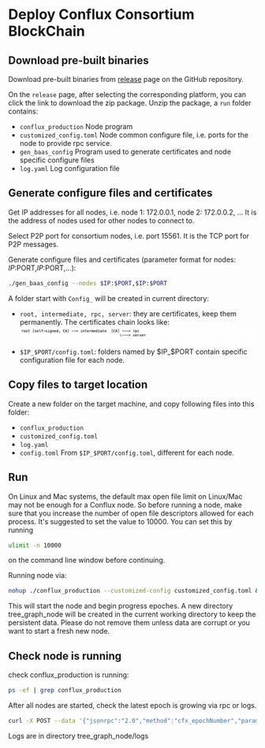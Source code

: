 # Deploy Conflux Consortium BlockChain

## Download pre-built binaries
Download pre-built binaries from [release](https://github.com/tree-graph/conflux-consortium/releases) page on the GitHub repository.

On the ``release`` page, after selecting the corresponding platform, you can click the link to download the zip package. Unzip the package, a ``run`` folder contains:

* ``conflux_production`` Node program
* ``customized_config.toml`` Node common configure file, i.e. ports for the node to provide rpc service. 
* ``gen_baas_config`` Program used to generate certificates and node specific configure files
* ``log.yaml`` Log configuration file

## Generate configure files and certificates
Get IP addresses for all nodes, i.e. node 1: 172.0.0.1, node 2: 172.0.0.2, ... It is the address of nodes used for other nodes to connect to.

Select P2P port for consortium nodes, i.e. port 15561. It is the TCP port for P2P messages.

Generate configure files and certificates (parameter format for nodes: $IP:$PORT,$IP:$PORT,...):

```bash
./gen_baas_config --nodes $IP:$PORT,$IP:$PORT
```

A folder start with ``Config_`` will be created in current directory:

* ``root, intermediate, rpc, server``: they are certificates, keep them permanently. The certificates chain looks like:  
![1](./image/cert.png)

* ``$IP_$PORT/config.toml``: folders named by $IP_$PORT contain specific configuration file for each node.


## Copy files to target location
Create a new folder on the target machine, and copy following files into this folder:
* ``conflux_production``
* ``customized_config.toml``
* ``log.yaml``
* ``config.toml`` From ``$IP_$PORT/config.toml``, different for each node.

## Run
On Linux and Mac systems, the default max open file limit on Linux/Mac may not be enough for a Conflux node. So before running a node, make sure that you increase the number of open file descriptors allowed for each process. It's suggested to set the value to 10000. You can set this by running
```bash
ulimit -n 10000
```
 on the command line window before continuing.

Running node via:

```bash
nohup ./conflux_production --customized-config customized_config.toml &
```

This will start the node and begin progress epoches.
A new directory tree_graph_node will be created in the current working directory to keep the persistent data. Please do not remove them unless data are corrupt or you want to start a fresh new node.

## Check node is running
check conflux_production is running:

```bash
ps -ef | grep conflux_production
```

After all nodes are started, check the latest epoch is growing via rpc or logs.

```bash
curl -X POST --data '{"jsonrpc":"2.0","method":"cfx_epochNumber","params":[],"id":1}' -H "Content-Type: application/json" localhost:$PORT
```

Logs are in directory tree_graph_node/logs
